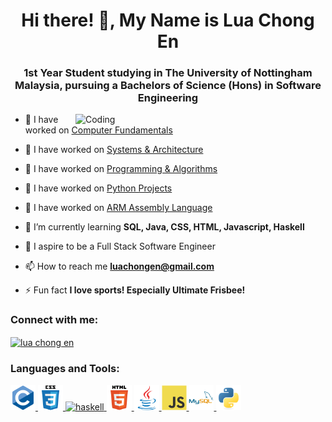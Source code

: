 <h1 align="center">Hi there! 👋, My Name is Lua Chong En</h1>
<h3 align="center">1st Year Student studying in The University of Nottingham Malaysia, pursuing a Bachelors of Science (Hons) in Software Engineering</h3>
<img align="right" alt="Coding" width="400" src="https://camo.githubusercontent.com/a4c584bce1c41271485d28f92aaf9f581b3c88b68ca723b6edfd58b4ba988c2b/68747470733a2f2f63646e2e6472696262626c652e636f6d2f75736572732f313138373833362f73637265656e73686f74732f363533393432392f70726f6772616d65722e676966">

- 🔭 I have worked on [Computer Fundamentals](https://github.com/enn-y/Computer-Fundamentals.git)

- 🔭 I have worked on [Systems & Architecture](https://github.com/enn-y/Systems-Architecture.git)

- 🔭 I have worked on [Programming & Algorithms](https://github.com/enn-y/Programming-Algorithms.git)

- 🔭 I have worked on [Python Projects](https://github.com/enn-y/Python-Projects)

- 🔭 I have worked on [ARM Assembly Language](https://github.com/enn-y/ARM-Assembly-Language-Practice)

- 🌱 I’m currently learning **SQL, Java, CSS, HTML, Javascript, Haskell**

- 🌱 I aspire to be a Full Stack Software Engineer

- 📫 How to reach me **luachongen@gmail.com**

- ⚡ Fun fact **I love sports! Especially Ultimate Frisbee!**

<h3 align="left">Connect with me:</h3>
<p align="left">
<a href="https://www.linkedin.com/in/chong-en-lua-046717236/" target="blank"><img align="center" src="https://raw.githubusercontent.com/rahuldkjain/github-profile-readme-generator/master/src/images/icons/Social/linked-in-alt.svg" alt="lua chong en" height="30" width="40" /></a>
</p>

<h3 align="left">Languages and Tools:</h3>
<p align="left"> <a href="https://www.cprogramming.com/" target="_blank" rel="noreferrer"> <img src="https://raw.githubusercontent.com/devicons/devicon/master/icons/c/c-original.svg" alt="c" width="40" height="40"/> </a> <a href="https://www.w3schools.com/css/" target="_blank" rel="noreferrer"> <img src="https://raw.githubusercontent.com/devicons/devicon/master/icons/css3/css3-original-wordmark.svg" alt="css3" width="40" height="40"/> </a> <a href="https://www.haskell.org/" target="_blank" rel="noreferrer"> <img src="https://upload.wikimedia.org/wikipedia/commons/1/1c/Haskell-Logo.svg" alt="haskell" width="40" height="40"/> </a> <a href="https://www.w3.org/html/" target="_blank" rel="noreferrer"> <img src="https://raw.githubusercontent.com/devicons/devicon/master/icons/html5/html5-original-wordmark.svg" alt="html5" width="40" height="40"/> </a> <a href="https://www.java.com" target="_blank" rel="noreferrer"> <img src="https://raw.githubusercontent.com/devicons/devicon/master/icons/java/java-original.svg" alt="java" width="40" height="40"/> </a> <a href="https://developer.mozilla.org/en-US/docs/Web/JavaScript" target="_blank" rel="noreferrer"> <img src="https://raw.githubusercontent.com/devicons/devicon/master/icons/javascript/javascript-original.svg" alt="javascript" width="40" height="40"/> </a> <a href="https://www.mysql.com/" target="_blank" rel="noreferrer"> <img src="https://raw.githubusercontent.com/devicons/devicon/master/icons/mysql/mysql-original-wordmark.svg" alt="mysql" width="40" height="40"/> </a> <a href="https://www.python.org" target="_blank" rel="noreferrer"> <img src="https://raw.githubusercontent.com/devicons/devicon/master/icons/python/python-original.svg" alt="python" width="40" height="40"/> </a>
